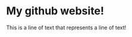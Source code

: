 <body>
<h1>My github website!</h1>
<p>This is a line of text that represents a line of text!</p>
</body>
